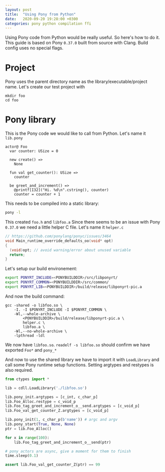 ```yaml
---
layout: post
title:  "Using Pony from Python"
date:   2020-09-20 19:28:00 +0300
categories: pony python compilation ffi
---
```


Using Pony code from Python would be really useful. So here's how to do it.
This guide is based on Pony `0.37.0` built from source with Clang. Build config uses no special flags.

# Project

Pony uses the parent directory name as the library/executable/project name.
Let's create our test project with
```
mkdir foo
cd foo
```

# Pony library

This is the Pony code we would like to call from Python. Let's name it `lib.pony`
```pony
actor@ Foo
  var counter: USize = 0

  new create() =>
    None

  fun val get_counter(): USize =>
    counter

  be greet_and_increment() =>
    @printf[I32]("Hi. %d\n".cstring(), counter)
    counter = counter + 1
```

This needs to be compiled into a static library:
```bash
pony -l
```
This created `foo.h` and `libfoo.a`
Since there seems to be an issue with Pony `0.37.0` we need a little helper C file. Let's name it `helper.c`

```c
// https://github.com/ponylang/ponyc/issues/3464
void Main_runtime_override_defaults_oo(void* opt)
{
  (void)opt; // avoid warning/error about unused variable
  return;
}
```

Let's setup our build environement:

```bash
export PONYRT_INCLUDE=<PONYBUILDDIR>/src/libponyrt/
export PONYRT_COMMON=<PONYBUILDDIR>/src/common/
export PONYRT_LIB=<PONYBUILDDIR>/build/release/libponyrt-pic.a
```

And now the build command:

```
gcc -shared -o libfoo.so \
	-I. -I $PONYRT_INCLUDE -I $PONYRT_COMMON \
	-Wl,--whole-archive \
		<PONYBUILDDIR>/build/release/libponyrt-pic.a \
		helper.c \
		libfoo.a \
	-Wl,--no-whole-archive \
	-lpthread -ldl
```

We now have `libfoo.so`. `readelf -s libfoo.so` should confirm we have exported `Foo*` and `pony_*`

And now to use the shared library we have to import it with `LoadLibrary` and call some Pony runtime setup functions.
Setting argtypes and restypes is also required.

```python
from ctypes import *

lib = cdll.LoadLibrary('./libfoo.so')

lib.pony_init.argtypes = [c_int, c_char_p]
lib.Foo_Alloc.restype = c_void_p
lib.Foo_tag_greet_and_increment_o__send.argtypes = [c_void_p]
lib.Foo_val_get_counter_Z.argtypes = [c_void_p]

lib.pony_init(1, c_char_p(b'name')) # argc and argv
lib.pony_start(True, None, None)
ptr = lib.Foo_Alloc()

for x in range(100):
    lib.Foo_tag_greet_and_increment_o__send(ptr)

# pony actors are async, give a moment for them to finish
time.sleep(0.1)

assert lib.Foo_val_get_counter_Z(ptr) == 99
```
